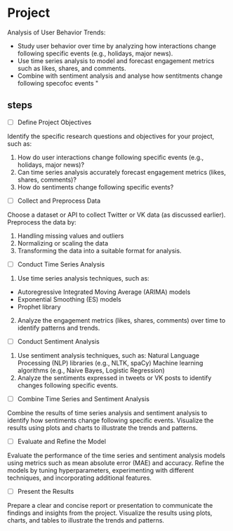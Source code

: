 # Project

Analysis of User Behavior Trends:

- Study user behavior over time by analyzing how interactions change following specific events (e.g., holidays, major news).
- Use time series analysis to model and forecast engagement metrics such as likes, shares, and comments.
- Combine with sentiment analysis and analyse how sentitments change following specofoc events "

## steps

- [ ] Define Project Objectives

Identify the specific research questions and objectives for your project, such as:
1. How do user interactions change following specific events (e.g., holidays, major news)?
2. Can time series analysis accurately forecast engagement metrics (likes, shares, comments)?
3. How do sentiments change following specific events?
- [ ] Collect and Preprocess Data

Choose a dataset or API to collect Twitter or VK data (as discussed earlier).
Preprocess the data by:
1. Handling missing values and outliers
2. Normalizing or scaling the data
3. Transforming the data into a suitable format for analysis.
- [ ] Conduct Time Series Analysis

1. Use time series analysis techniques, such as:
- Autoregressive Integrated Moving Average (ARIMA) models
- Exponential Smoothing (ES) models
- Prophet library
2. Analyze the engagement metrics (likes, shares, comments) over time to identify patterns and trends.
- [ ] Conduct Sentiment Analysis

1. Use sentiment analysis techniques, such as:
Natural Language Processing (NLP) libraries (e.g., NLTK, spaCy)
Machine learning algorithms (e.g., Naive Bayes, Logistic Regression)
2. Analyze the sentiments expressed in tweets or VK posts to identify changes following specific events.
- [ ] Combine Time Series and Sentiment Analysis

Combine the results of time series analysis and sentiment analysis to identify how sentiments change following specific events.
Visualize the results using plots and charts to illustrate the trends and patterns.
- [ ] Evaluate and Refine the Model

Evaluate the performance of the time series and sentiment analysis models using metrics such as mean absolute error (MAE) and accuracy.
Refine the models by tuning hyperparameters, experimenting with different techniques, and incorporating additional features.
- [ ] Present the Results

Prepare a clear and concise report or presentation to communicate the findings and insights from the project.
Visualize the results using plots, charts, and tables to illustrate the trends and patterns.
